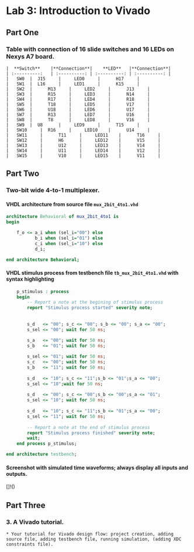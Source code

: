 # Lab 3: Introduction to Vivado

## Part One
### Table with connection of 16 slide switches and 16 LEDs on Nexys A7 board.

	|  **Switch**    |**Connection**|    **LED**   |**Connection**|
	| :----------:	 | :----------: | :----------: | :----------: |
	| 	SW0	 | 	J15     |     LED0     |      H17     |
	| 	SW1	 | 	L16     |     LED1     |      K15     |
	| 	SW2	 |      M13     |     LED2     |      J13     |
	| 	SW3	 |      R15     |     LED3     |      N14     |
	| 	SW4	 |      R17     |     LED4     |      R18     |
	| 	SW5	 |      T18     |     LED5     |      V17     |
	| 	SW6	 |      U18     |     LED6     |      U17     |
	| 	SW7	 |      R13     |     LED7     |      U16     |
	| 	SW8	 |      T8      |     LED8     |      V16     |
	| 	SW9	 | 	U8      |     LED9     |      T15     |
	| 	SW10	 | 	R16     |     LED10    |      U14     |
	| 	SW11	 |      T11     |     LED11    |      T16     |
	| 	SW12	 |      H6      |     LED12    |      V15     |
	| 	SW13	 |      U12     |     LED13    |      V14     |
	| 	SW14	 |      U11     |     LED14    |      V12     |
	| 	SW15	 |      V10     |     LED15    |      V11     |

## Part Two	
### Two-bit wide 4-to-1 multiplexer.

#### VHDL architecture from source file `mux_2bit_4to1.vhd`
```vhdl
architecture Behavioral of mux_2bit_4to1 is
begin

    f_o <= a_i when (sel_i="00") else
           b_i when (sel_i="01") else
           c_i when (sel_i="10") else
           d_i;

end architecture Behavioral;
```

#### VHDL stimulus process from testbench file `tb_mux_2bit_4to1.vhd` with syntax highlighting
```vhdl
    p_stimulus : process
    begin
        -- Report a note at the begining of stimulus process
        report "Stimulus process started" severity note;
               
        
        s_d   <= "00"; s_c <= "00"; s_b <= "00"; s_a <= "00";
        s_sel <= "00"; wait for 50 ns;

        s_a   <= "00"; wait for 50 ns;
        s_b   <= "01"; wait for 50 ns;
        
        s_sel <= "01"; wait for 50 ns;
        s_c   <= "00"; wait for 50 ns;
        s_b   <= "11"; wait for 50 ns;
        
        s_d   <= "10"; s_c <= "11";s_b <= "01";s_a <= "00";
        s_sel <= "10";wait for 50 ns;
        
        s_d   <= "00"; s_c <= "00";s_b <= "00";s_a <= "01";
        s_sel <= "10"; wait for 50 ns;
         
        s_d   <= "10"; s_c <= "11";s_b <= "01";s_a <= "00";
        s_sel <= "11"; wait for 50 ns;
        
        -- Report a note at the end of stimulus process
        report "Stimulus process finished" severity note;
        wait;
    end process p_stimulus;

end architecture testbench;
```

#### Screenshot with simulated time waveforms; always display all inputs and outputs.
[]!()

## Part Three
### 3. A Vivado tutorial.
    * Your tutorial for Vivado design flow: project creation, adding source file, adding testbench file, running simulation, (adding XDC constraints file).

